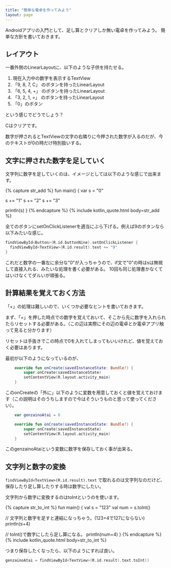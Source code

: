 ```yaml
---
title: "簡単な電卓を作ってみよう"
layout: page
---
```

Androidアプリの入門として、足し算とクリアしか無い電卓を作ってみよう。
簡単な方針を書いておきます。

## レイアウト

一番外側のLinearLayoutに、以下のような子供を持たせる。

1. 現在入力中の数字を表示するTextView
2. 「9, 8, 7, C」 のボタンを持ったLinearLayout
3. 「6, 5, 4, +」 のボタンを持ったLinearLayout
4. 「3, 2, 1, =」 のボタンを持ったLinearLayout
5. 「0」のボタン

という感じでどうでしょう？

Cはクリアです。

数字が押されるとTextViewの文字の右隣りに今押された数字が入るのだが、今のテキストが0の時だけ特別扱いする。

## 文字に押された数字を足していく

文字列に数字を足していくのは、イメージとしては以下のような感じで出来ます。

{% capture str_add %}
fun main() {
  var s = "0"

  s += "1"
  s += "2"
  s += "3"

  println(s)
}
{% endcapture %}
{% include kotlin_quote.html body=str_add %}


全てのボタンにsetOnClickListenerを適当にぶら下げる。例えば9のボタンなら以下みたいな感じ。

```kotlin
findViewById<Button>(R.id.buttonNine).setOnClickListener { 
  findViewById<TextView>(R.id.result).text += "9"
}
```

これだと数字の一番左に余分な"0"が入っちゃうので、if文で"0"の時はsは無視して直接入れる、みたいな処理を書く必要がある。
10回も同じ処理書かなくてはいけなくてダルいが頑張る。

## 計算結果を覚えておく方法

「+」の処理は難しいので、いくつか必要なヒントを書いておきます。

まず、「+」を押した時点での数字を覚えておいて、そこから先に数字を入れられたらリセットする必要がある。（この辺は実際にその辺の電卓とか電卓アプリ触って見ると分かります）

リセットは手抜きでこの時点で0を入れてしまってもいいけれど、値を覚えておく必要はあります。

最初が以下のようになっているのが、

```kotlin
    override fun onCreate(savedInstanceState: Bundle?) {
        super.onCreate(savedInstanceState)
        setContentView(R.layout.activity_main)
    }
```

このonCreateの「外に」以下のように変数を用意しておくと値を覚えておけます（この説明はそのうちしますので今はそういうものと思って使ってください）。

```kotlin
    var genzainoAtai = 0

    override fun onCreate(savedInstanceState: Bundle?) {
        super.onCreate(savedInstanceState)
        setContentView(R.layout.activity_main)
    }
```

このgenzainoAtaiという変数に数字を保存しておく事が出来る。

## 文字列と数字の変換

`findViewById<TextView>(R.id.result).text` で取れるのは文字列なのだけど、保存したり足し算したりする時は数字にしたい。

文字列から数字に変換するのはtoIntというのを使います。

{% capture str_to_int %}
fun main() {
  val s = "123"
  val num = s.toInt()

  // 文字列と数字を足すと連結になっちゃう。(123+4で127にならない)
  println(s+4)

  // toInt()で数字にしたら足し算になる。
  println(num+4)
}
{% endcapture %}
{% include kotlin_quote.html body=str_to_int %}

つまり保存したくなったら、以下のようにすれば良い。

```kotlin
genzainoAtai = findViewById<TextView>(R.id.result).text.toInt()
```